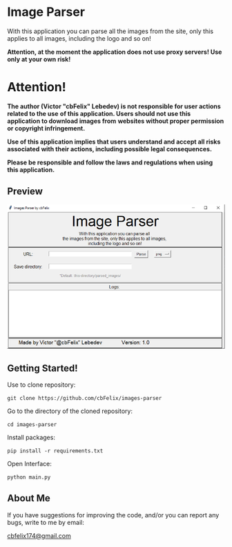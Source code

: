 
# Image Parser
With this application you can parse all the images from the site,
only this applies to all images, including the logo and so on!

**Attention, at the moment the application does not use proxy servers! Use only at your own risk!**

# Attention!
**The author (Victor "cbFelix" Lebedev) is not responsible for user actions related to the use** **of this application. Users should not use this application to download images from** **websites without proper permission or copyright infringement.**

**Use of this application implies that users understand and accept all risks associated** **with their actions, including possible legal consequences.**

**Please be responsible and follow the laws and regulations when using this application.**

## Preview
![preview](https://github.com/cbFelix/images-parser/blob/main/src/preview.png)
## Getting Started!
Use to clone repository:
```
git clone https://github.com/cbFelix/images-parser
```
Go to the directory of the cloned repository:
```
cd images-parser
```
Install packages:
```
pip install -r requirements.txt
```
Open Interface:
```
python main.py
```

## About Me 
If you have suggestions for improving the code, and/or you can report any bugs, write to me by email:

cbfelix174@gmail.com
